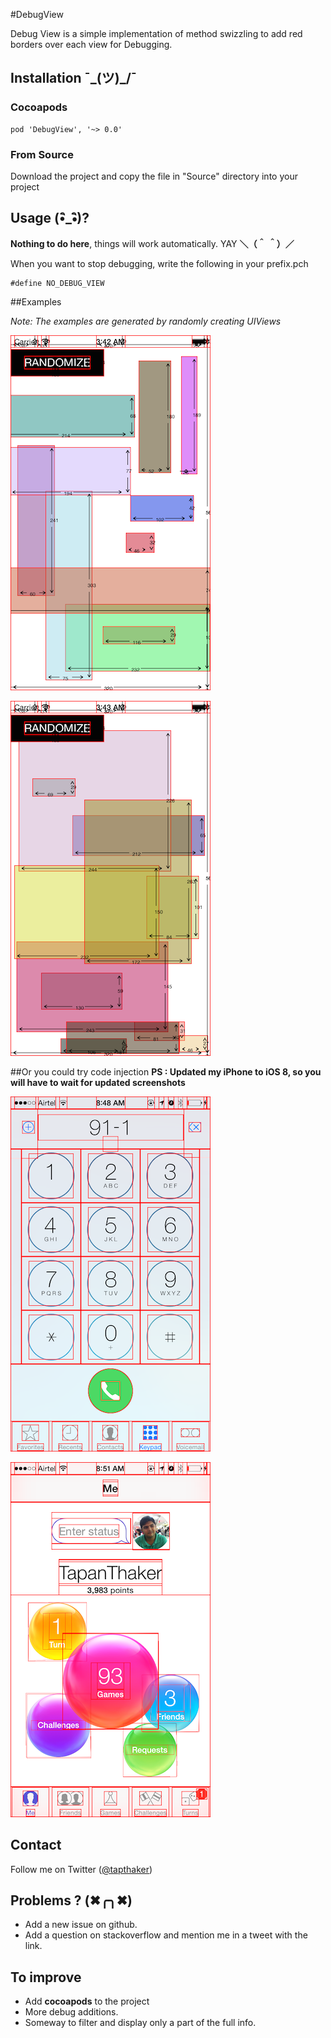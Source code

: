 #DebugView



Debug View is a simple implementation of method swizzling to add red borders over each view for Debugging.

## Installation  ¯\_(ツ)_/¯

### Cocoapods

    pod 'DebugView', '~> 0.0'

### From Source

Download the project and copy the file in "Source" directory into your project

## Usage (•ิ_•ิ)?

**Nothing to do here**, things will work automatically. YAY **＼（＾ ＾）／**

When you want to stop debugging, write the following in your prefix.pch

    #define NO_DEBUG_VIEW
      
##Examples 

*Note: The examples are generated by randomly creating UIViews*

![Screenshot 1](./screenshot1.png)

![Screenshot 2](./screenshot2.png)

##Or you could try code injection 
**PS : Updated my iPhone to iOS 8, so you will have to wait for updated screenshots**

![Phone.app after code injection](./screenshot3.png)

![Game center after code injection](./screenshot4.png)

## Contact

Follow me on Twitter ([@tapthaker](https://twitter.com/tapthaker))

## Problems ? (✖╭╮✖)

* Add a new issue on github.
* Add a question on stackoverflow and mention me in a tweet with the link.

## To improve

* Add **cocoapods** to the project
* More debug additions.
* Someway to filter and display only a part of the full info.
